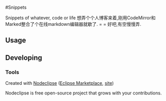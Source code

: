 #Snippets

Snippets of whatever, code or life
想弄个个人博客来着,刚用CodeMirror和Marked整合了个在线markdown编辑器就歇了. = =
好吧,有空慢慢弄.
## Usage


## Developing



### Tools


Created with [Nodeclipse](https://github.com/Nodeclipse/nodeclipse-1)
 ([Eclipse Marketplace](http://marketplace.eclipse.org/content/nodeclipse), [site](http://www.nodeclipse.org))   

Nodeclipse is free open-source project that grows with your contributions.
